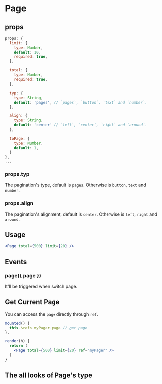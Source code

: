 # Page

## props

```js
props: {
  limit: {
    type: Number,
    default: 10,
    required: true,
  },

  total: {
    type: Number,
    required: true,
  },

  typ: {
    type: String,
    default: 'pages', // `pages`, `button`, `text` and `number`.
  },

  align: {
    type: String,
    default: 'center' // `left`, `center`, `right` and `around`.
  },

  toPage: {
    type: Number,
    default: 1,
  }
},
...
```

### props.typ
The pagination's type, default is `pages`. Otherwise is `button`, `text` and `number`.


### props.align
The pagination's alignment, default is `center`. Otherwise is `left`, `right` and `around`.

## Usage

```jsx
<Page total={500} limit={20} />
```

## Events
### page({ page })
It'll be triggered when switch page.

## Get Current Page
You can access the `page` directly through `ref`.

```jsx
mounted() {
  this.$refs.myPager.page // get page
},

render(h) {
  return (
    <Page total={500} limit={20} ref="myPager" />
  )
}
```

## The all  looks of Page's type

